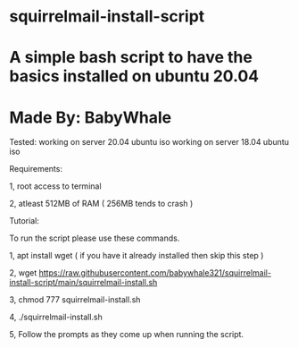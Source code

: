 # squirrelmail-install-script
# A simple bash script to have the basics installed on ubuntu 20.04
# Made By: BabyWhale

 Tested:
 working on server 20.04 ubuntu iso
 working on server 18.04 ubuntu iso

Requirements:

1, root access to terminal

2, atleast 512MB of RAM ( 256MB tends to crash )


Tutorial:

To run the script please use these commands.

1, apt install wget ( if you have it already installed then skip this step )

2, wget https://raw.githubusercontent.com/babywhale321/squirrelmail-install-script/main/squirrelmail-install.sh

3, chmod 777 squirrelmail-install.sh

4, ./squirrelmail-install.sh

5, Follow the prompts as they come up when running the script.
 
